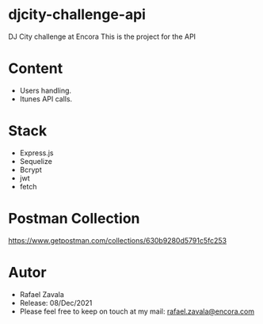 # djcity-challenge-api
DJ City challenge at Encora
This is the project for the API

# Content
- Users handling.
- Itunes API calls.

# Stack
- Express.js
- Sequelize
- Bcrypt
- jwt
- fetch

# Postman Collection
https://www.getpostman.com/collections/630b9280d5791c5fc253

# Autor
- Rafael Zavala
- Release: 08/Dec/2021 
- Please feel free to keep on touch at my mail: rafael.zavala@encora.com
